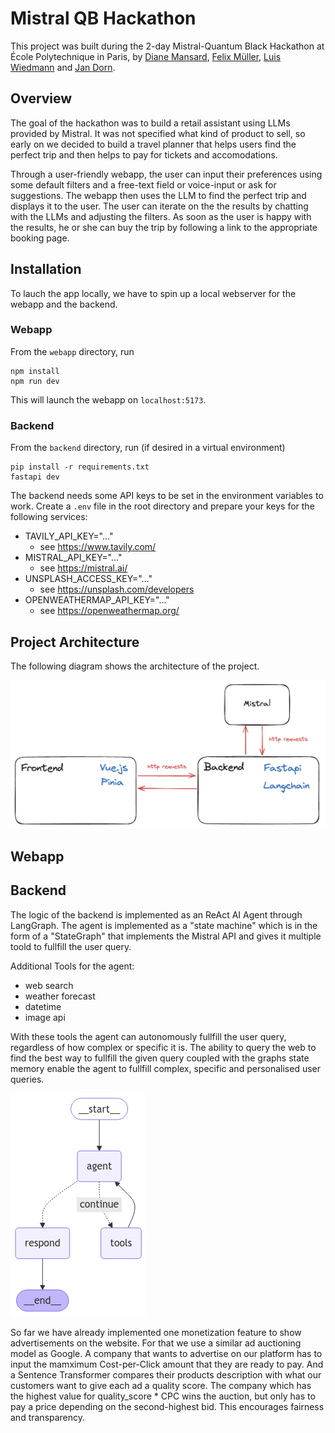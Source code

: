 # Mistral QB Hackathon

This project was built during the 2-day Mistral-Quantum Black Hackathon at École Polytechnique in Paris, by [Diane Mansard](https://www.linkedin.com/in/diane-mansard-507024211/), [Felix Müller](https://www.linkedin.com/in/felix-muller-k/), [Luis Wiedmann](https://www.linkedin.com/in/luis-wiedmann/) and [Jan Dorn](https://www.linkedin.com/in/jandorn/).

## Overview

The goal of the hackathon was to build a retail assistant using LLMs provided by Mistral. It was not specified what kind of product to sell, so early on we decided to build a travel planner that helps users find the perfect trip and then helps to pay for tickets and accomodations.

Through a user-friendly webapp, the user can input their preferences using some default filters and a free-text field or voice-input or ask for suggestions. The webapp then uses the LLM to find the perfect trip and displays it to the user. The user can iterate on the the results by chatting with the LLMs and adjusting the filters. As soon as the user is happy with the results, he or she can buy the trip by following a link to the appropriate booking page.

## Installation
To lauch the app locally, we have to spin up a local webserver for the webapp and the backend.

### Webapp
From the `webapp` directory, run 

```
npm install
npm run dev
```

This will launch the webapp on `localhost:5173`.

### Backend
From the `backend` directory, run (if desired in a virtual environment)

```
pip install -r requirements.txt
fastapi dev
```

The backend needs some API keys to be set in the environment variables to work. Create a `.env` file in the root directory and prepare your keys for the following services:

- TAVILY_API_KEY="..."
    - see https://www.tavily.com/
- MISTRAL_API_KEY="..."
    - see https://mistral.ai/
- UNSPLASH_ACCESS_KEY="..."
    - see https://unsplash.com/developers
- OPENWEATHERMAP_API_KEY="..."
    - see https://openweathermap.org/

## Project Architecture

The following diagram shows the architecture of the project.

![Project Architecture](./misc/architecture.png)

## Webapp

## Backend

The logic of the backend is implemented as an ReAct AI Agent through LangGraph. The agent is implemented as a "state machine" which is in the form of a "StateGraph" that implements the Mistral API and gives it multiple toold to fullfill the user query.

Additional Tools for the agent:
- web search
- weather forecast
- datetime
- image api

With these tools the agent can autonomously fullfill the user query, regardless of how complex or specific it is. The ability to query the web to find the best way to fullfill the given query coupled with the graphs state memory enable the agent to fullfill complex, specific and personalised user queries.

![State Graph](./misc/agent.png)

So far we have already implemented one monetization feature to show advertisements on the website. For that we use a similar ad auctioning model as Google. A company that wants to advertise on our platform has to input the mamximum Cost-per-Click amount that they are ready to pay. And a Sentence Transformer compares their products description with what our customers want to give each ad a quality score. The company which has the highest value for quality_score * CPC wins the auction, but only has to pay a price depending on the second-highest bid. This encourages fairness and transparency. 
